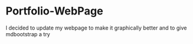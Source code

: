 # Portfolio-WebPage

I decided to update my webpage to make it graphically better and to give mdbootstrap a try
